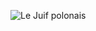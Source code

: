 ![Le Juif polonais](https://upload.wikimedia.org/wikipedia/commons/thumb/a/a9/Ada_S._Flatman%2C_c._1917.jpg/350px-Ada_S._Flatman%2C_c._1917.jpg)
